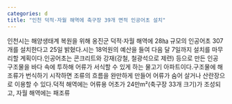 ```yaml
---
categories: d
title: "인천 덕적·자월 해역에 축구장 39개 면적 인공어초 설치"
---
```

인천시는 해양생태계 복원을 위해 옹진군 덕적·자월 해역에 28㏊ 규모의 인공어초 307개를 설치한다고 25일 밝혔다.시는 18억원의 예산을 들여 다음 달 7일까지 설치를 마무리할 계획이다.인공어초는 콘크리트와 강재(강철, 철광석으로 제련) 등으로 만든 인공 구조물을 바다 속에 투하해 어류가 서식할 수 있게 하는 물고기 아파트이다.구조물에 해조류가 번식하기 시작하면 조류의 흐름을 완만하게 만들어 어류가 숨어 살거나 산란장으로 이용할 수 있다.덕적 해역에는 어류용 어초가 24만m²(축구장 33개 크기)가 조성되고, 자월 해역에는 패조류